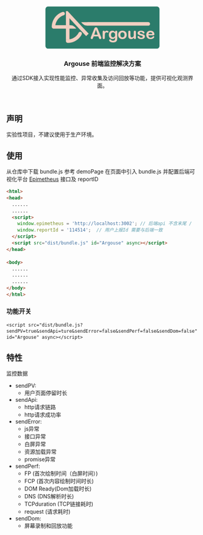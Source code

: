 &nbsp;
<p align="center">
    <picture>
        <img alt="Argouse" src="doc/logo/Argouse.png" width="300px">
    </picture>
</p>
<h3 align="center">Argouse 前端监控解决方案</h3>
<p align="center">
    通过SDK接入实现性能监控、异常收集及访问回放等功能，提供可视化观测界面。
</p>
&nbsp;

## 声明
 
实验性项目，不建议使用于生产环境。



## 使用
从仓库中下载 bundle.js
参考 demoPage 在页面中引入 bundle.js 并配置后端可视化平台 [Epimetheus](https://github.com/Argouse/Epimetheus) 接口及 reportID

``` html
<html>
<head>
  ......
  ......
  <script>
    window.epimetheus = 'http://localhost:3002'; // 后端api 不含末尾 /
    window.reportId = '114514';  // 用户上报Id 需要与后端一致
  </script>
  <script src="dist/bundle.js" id="Argouse" async></script>
</head>

<body>
  ......
  ......
  ......
</body>
</html>

```
### 功能开关

```
<script src="dist/bundle.js?sendPV=true&sendApi=ture&sendError=false&sendPerf=false&sendDom=false" id="Argouse" async></script>
```



## 特性
监控数据
- sendPV: 
  - 用户页面停留时长
- sendApi: 
  - http请求链路
  - http请求成功率
- sendError: 
  - js异常
  - 接口异常
  - 白屏异常
  - 资源加载异常
  - promise异常
- sendPerf: 
  - FP (首次绘制时间（白屏时间）)
  - FCP (首次内容绘制时间时长)
  - DOM Ready(Dom加载时长)
  - DNS (DNS解析时长)
  - TCPduration (TCP链接耗时)
  - request (请求耗时)
- sendDom: 
  - 屏幕录制和回放功能


